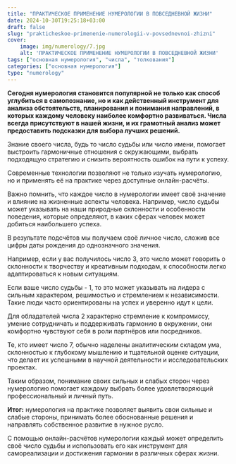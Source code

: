 ```yaml
---
title: "ПРАКТИЧЕСКОЕ ПРИМЕНЕНИЕ НУМЕРОЛОГИИ В ПОВСЕДНЕВНОЙ ЖИЗНИ"
date: 2024-10-30T19:25:18+03:00
draft: false
slug: "prakticheskoe-primenenie-numerologii-v-povsednevnoi-zhizni"
cover:
    image: img/numerology/7.jpg
    alt: 'ПРАКТИЧЕСКОЕ ПРИМЕНЕНИЕ НУМЕРОЛОГИИ В ПОВСЕДНЕВНОЙ ЖИЗНИ'
tags: ["основная нумерология", "числа", "толкования"]
categories: ["основная нумерология"]
type: "numerology"
---
```



**Сегодня нумерология становится популярной не только как способ углубиться в самопознание, но и как действенный инструмент для анализа обстоятельств, планирования и понимания направлений, в которых каждому человеку наиболее комфортно развиваться. Числа всегда присутствуют в нашей жизни, и их грамотный анализ может предоставить подсказки для выбора лучших решений.**

Знание своего числа, будь то число судьбы или число имени, помогает выстроить гармоничные отношения с окружающими, выбрать подходящую стратегию и снизить вероятность ошибок на пути к успеху.

Современные технологии позволяют не только изучать нумерологию, но и применять её на практике через доступные онлайн-расчёты.

Важно помнить, что каждое число в нумерологии имеет своё значение и влияние на жизненные аспекты человека. Например, число судьбы может указывать на наши природные склонности и особенности поведения, которые определяют, в каких сферах человек может добиться наибольшего успеха.

В результате подсчётов мы получаем своё личное число, сложив все цифры даты рождения до однозначного значения.

Например, если у вас получилось число 3, это число может говорить о склонности к творчеству и креативным подходам, к способности легко адаптироваться к новым ситуациям.

Если ваше число судьбы - 1, то это может указывать на лидера с сильным характером, решимостью и стремлением к независимости. Такие люди часто ориентированы на успех и уверенно идут к цели.

Для обладателей числа 2 характерно стремление к компромиссу, умение сотрудничать и поддерживать гармонию в окружении, они комфортно чувствуют себя в роли партнёров или посредников.

Те, кто имеет число 7, обычно наделены аналитическим складом ума, склонностью к глубокому мышлению и тщательной оценке ситуации, что делает их успешными в научной деятельности и исследовательских проектах.

Таким образом, понимание своих сильных и слабых сторон через нумерологию помогает каждому выбрать более удовлетворяющий профессиональный и личный путь.

**Итог:** нумерология на практике позволяет выявить свои сильные и слабые стороны, принимать более обоснованные решения и направлять собственное развитие в нужное русло.

С помощью онлайн-расчётов нумерологии каждый может определить своё число судьбы и использовать его как инструмент для самореализации и достижения гармонии в различных сферах жизни.
